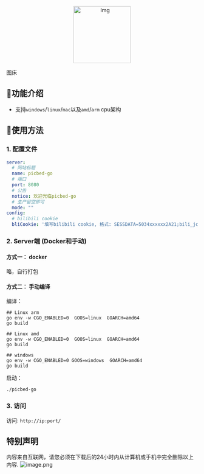 <!--suppress HtmlDeprecatedAttribute -->
<p align="center">
  <img width="150" src="http://p0.meituan.net/csc/992380ad5b41ca912dfdeaec6cad42202228.png" alt="Img">
  <p>图床</p>
</p>


## 🍦功能介绍
- 支持`windows`/`linux`/`mac`以及`amd`/`arm` cpu架构

## 🍼使用方法
### 1. 配置文件
```yaml
server:
  # 网站标题
  name: picbed-go
  # 端口
  port: 8080
  # 公告
  notice: 欢迎光临picbed-go
  # 生产留空即可
  mode: ""
config:
  # bilibili cookie
  bliCookie: '填写bilibili cookie, 格式: SESSDATA=5034xxxxxx2A21;bili_jct=6axxxxxx89'

```

### 2. Server端 (Docker和手动)
#### 方式一： docker
略，自行打包

#### 方式二： 手动编译
编译：
```shell
## Linux arm
go env -w CGO_ENABLED=0  GOOS=linux  GOARCH=amd64
go build

## Linux amd
go env -w CGO_ENABLED=0  GOOS=linux  GOARCH=amd64
go build 

## windows
go env -w CGO_ENABLED=0 GOOS=windows  GOARCH=amd64
go build
```

启动：
```shell
./picbed-go
```

### 3. 访问
访问: `http://ip:port/`


## 特别声明
内容来自互联网，请您必须在下载后的24小时内从计算机或手机中完全删除以上内容.
![image.png](http://p0.meituan.net/csc/d38677d1bf19649fd6d2c7ebbc52404c130438.png)
